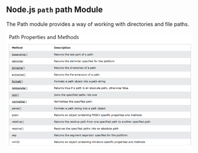 ## Node.js `path` path Module
The Path module provides a way of working with directories and file paths.

<img src='./path.png' alt = "PATH Module" align='center'>
